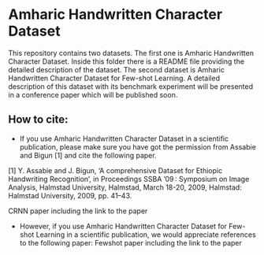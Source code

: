 # Amharic Handwritten Character Dataset
This repository contains two datasets. The first one is Amharic Handwritten Character Dataset. Inside this folder there is a README file providing the detailed description of the dataset. The second dataset is Amharic Handwritten Character Dataset for Few-shot Learning. A detailed description of this dataset with its benchmark experiment will be presented in a conference paper which will be published soon. <!--- is presented in the paper by Gondere et. al., []. --->

## How to cite:
* If you use Amharic Handwritten Character Dataset in a scientific publication, please make sure you have got the permission from Assabie and Bigun [1] and cite the following paper. 

[1] Y. Assabie and J. Bigun, ‘A comprehensive Dataset for Ethiopic Handwriting Recognition’, in Proceedings SSBA ’09 : Symposium on Image Analysis, Halmstad University, Halmstad, March 18-20, 2009, Halmstad: Halmstad University, 2009, pp. 41–43.

  CRNN paper including the link to the paper 
* However, if you use Amharic Handwritten Character Dataset for Few-shot Learning in a scientific publication, we would appreciate references to the following paper:
  Fewshot paper including the link to the paper 

